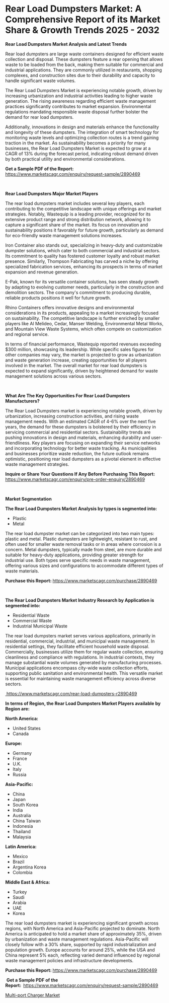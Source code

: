 <p><h1>Rear Load Dumpsters Market: A Comprehensive Report of its Market Share & Growth Trends 2025 - 2032</h1></p><p><strong>Rear Load Dumpsters Market Analysis and Latest Trends</strong></p>
<p><p>Rear load dumpsters are large waste containers designed for efficient waste collection and disposal. These dumpsters feature a rear opening that allows waste to be loaded from the back, making them suitable for commercial and industrial applications. They are commonly utilized in restaurants, shopping complexes, and construction sites due to their durability and capacity to handle significant waste volumes.</p><p>The Rear Load Dumpsters Market is experiencing notable growth, driven by increasing urbanization and industrial activities leading to higher waste generation. The rising awareness regarding efficient waste management practices significantly contributes to market expansion. Environmental regulations mandating responsible waste disposal further bolster the demand for rear load dumpsters.</p><p>Additionally, innovations in design and materials enhance the functionality and longevity of these dumpsters. The integration of smart technology for monitoring waste levels and optimizing collection routes is a trend gaining traction in the market. As sustainability becomes a priority for many businesses, the Rear Load Dumpsters Market is expected to grow at a CAGR of 13% during the forecast period, indicating robust demand driven by both practical utility and environmental considerations.</p></p>
<p><strong>Get a Sample PDF of the Report:&nbsp;</strong> <a href="https://www.marketscagr.com/enquiry/request-sample/2890469?utm_campaign=2476&utm_medium=2&utm_source=Github&utm_content=ia&utm_term=14032025&utm_id=rear-load-dumpsters">https://www.marketscagr.com/enquiry/request-sample/2890469</a></p>
<p>&nbsp;</p>
<p><strong>Rear Load Dumpsters Major Market Players</strong></p>
<p><p>The rear load dumpsters market includes several key players, each contributing to the competitive landscape with unique offerings and market strategies. Notably, Wastequip is a leading provider, recognized for its extensive product range and strong distribution network, allowing it to capture a significant share of the market. Its focus on innovation and sustainability positions it favorably for future growth, particularly as demand for eco-friendly waste management solutions increases.</p><p>Iron Container also stands out, specializing in heavy-duty and customizable dumpster solutions, which cater to both commercial and industrial sectors. Its commitment to quality has fostered customer loyalty and robust market presence. Similarly, Thompson Fabricating has carved a niche by offering specialized fabrication services, enhancing its prospects in terms of market expansion and revenue generation.</p><p>E-Pak, known for its versatile container solutions, has seen steady growth by adapting to evolving customer needs, particularly in the construction and demolition sectors. The company's commitment to producing durable, reliable products positions it well for future growth.</p><p>Rhino Containers offers innovative designs and environmental considerations in its products, appealing to a market increasingly focused on sustainability. The competitive landscape is further enriched by smaller players like Al Melideo, Cedar, Manser Welding, Environmental Metal Works, and Mountain View Waste Systems, which often compete on customization and regional service.</p><p>In terms of financial performance, Wastequip reported revenues exceeding $300 million, showcasing its leadership. While specific sales figures for other companies may vary, the market is projected to grow as urbanization and waste generation increase, creating opportunities for all players involved in the market. The overall market for rear load dumpsters is expected to expand significantly, driven by heightened demand for waste management solutions across various sectors.</p></p>
<p>&nbsp;</p>
<p><strong>What Are The Key Opportunities For Rear Load Dumpsters Manufacturers?</strong></p>
<p><p>The Rear Load Dumpsters market is experiencing notable growth, driven by urbanization, increasing construction activities, and rising waste management needs. With an estimated CAGR of 4-6% over the next five years, the demand for these dumpsters is bolstered by their efficiency in servicing commercial and residential sectors. Sustainability trends are pushing innovations in design and materials, enhancing durability and user-friendliness. Key players are focusing on expanding their service networks and incorporating technology for better waste tracking. As municipalities and businesses prioritize waste reduction, the future outlook remains optimistic, positioning rear load dumpsters as a pivotal element in effective waste management strategies.</p></p>
<p><strong>Inquire or Share Your Questions If Any Before Purchasing This Report:</strong> <a href="https://www.marketscagr.com/enquiry/pre-order-enquiry/2890469?utm_campaign=2476&utm_medium=2&utm_source=Github&utm_content=ia&utm_term=14032025&utm_id=rear-load-dumpsters">https://www.marketscagr.com/enquiry/pre-order-enquiry/2890469</a></p>
<p>&nbsp;</p>
<p><strong>Market Segmentation</strong></p>
<p><strong>The Rear Load Dumpsters Market Analysis by types is segmented into:</strong></p>
<p><ul><li>Plastic</li><li>Metal</li></ul></p>
<p><p>The rear load dumpster market can be categorized into two main types: plastic and metal. Plastic dumpsters are lightweight, resistant to rust, and often used for smaller waste removal tasks or in areas where corrosion is a concern. Metal dumpsters, typically made from steel, are more durable and suitable for heavy-duty applications, providing greater strength for industrial use. Both types serve specific needs in waste management, offering various sizes and configurations to accommodate different types of waste materials.</p></p>
<p><strong>Purchase this Report:&nbsp;</strong><a href="https://www.marketscagr.com/purchase/2890469?utm_campaign=2476&utm_medium=2&utm_source=Github&utm_content=ia&utm_term=14032025&utm_id=rear-load-dumpsters">https://www.marketscagr.com/purchase/2890469</a></p>
<p>&nbsp;</p>
<p><strong>The Rear Load Dumpsters Market Industry Research by Application is segmented into:</strong></p>
<p><ul><li>Residential Waste</li><li>Commercial Waste</li><li>Industrial Municipal Waste</li></ul></p>
<p><p>The rear load dumpsters market serves various applications, primarily in residential, commercial, industrial, and municipal waste management. In residential settings, they facilitate efficient household waste disposal. Commercially, businesses utilize them for regular waste collection, ensuring cleanliness and compliance with regulations. In industrial contexts, they manage substantial waste volumes generated by manufacturing processes. Municipal applications encompass city-wide waste collection efforts, supporting public sanitation and environmental health. This versatile market is essential for maintaining waste management efficiency across diverse sectors.</p></p>
<p><a href="https://www.marketscagr.com/rear-load-dumpsters-r2890469?utm_campaign=2476&utm_medium=2&utm_source=Github&utm_content=ia&utm_term=14032025&utm_id=rear-load-dumpsters">&nbsp;https://www.marketscagr.com/rear-load-dumpsters-r2890469</a></p>
<p><strong>In terms of Region, the Rear Load Dumpsters Market Players available by Region are:</strong></p>
<p>
    <p> <strong> North America: </strong>
        <ul>
            <li>United States</li>
            <li>Canada</li>
        </ul>
        </p> 
    <p> <strong> Europe: </strong>
        <ul>
            <li>Germany</li>
            <li>France</li>
            <li>U.K.</li>
            <li>Italy</li>
            <li>Russia</li>
        </ul>
        </p> 
    <p> <strong> Asia-Pacific: </strong>
        <ul>
            <li>China</li>
            <li>Japan</li>
            <li>South Korea</li>
            <li>India</li>
            <li>Australia</li>
            <li>China Taiwan</li>
            <li>Indonesia</li>
            <li>Thailand</li>
            <li>Malaysia</li>
        </ul>
        </p> 
    <p> <strong> Latin America: </strong>
        <ul>
            <li>Mexico</li>
            <li>Brazil</li>
            <li>Argentina Korea</li>
            <li>Colombia</li>
        </ul>
        </p> 
    <p> <strong> Middle East & Africa: </strong>
        <ul>
            <li>Turkey</li>
            <li>Saudi</li>
            <li>Arabia</li>
            <li>UAE</li>
            <li>Korea</li>
        </ul>
    </p>
    </p>
<p><p>The rear load dumpsters market is experiencing significant growth across regions, with North America and Asia-Pacific projected to dominate. North America is anticipated to hold a market share of approximately 35%, driven by urbanization and waste management regulations. Asia-Pacific will closely follow with a 30% share, supported by rapid industrialization and population growth. Europe accounts for around 25%, while the USA and China represent 5% each, reflecting varied demand influenced by regional waste management policies and infrastructure developments.</p></p>
<p><strong>Purchase this Report: </strong><a href="https://www.marketscagr.com/purchase/2890469?utm_campaign=2476&utm_medium=2&utm_source=Github&utm_content=ia&utm_term=14032025&utm_id=rear-load-dumpsters">https://www.marketscagr.com/purchase/2890469</a></p>
<p>&nbsp;<strong>Get a Sample PDF of the Report:&nbsp;&nbsp;</strong><a href="https://www.marketscagr.com/enquiry/request-sample/2890469?utm_campaign=2476&utm_medium=2&utm_source=Github&utm_content=ia&utm_term=14032025&utm_id=rear-load-dumpsters">https://www.marketscagr.com/enquiry/request-sample/2890469</a></p>
<p><strong></strong></p>
<p><p><a href="https://github.com/sungbruington660/Market-Research-Report-List-1/blob/main/multi-port-charger-market.md?utm_campaign=2476&utm_medium=2&utm_source=Github&utm_content=ia&utm_term=14032025&utm_id=rear-load-dumpsters">Multi-port Charger Market</a></p></p>